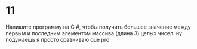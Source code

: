 # 11
Напишите программу на C #, чтобы получить большее значение между первым и последним элементом массива (длина 3) целых чисел. ну подумаешь я просто сравниваю que pro
